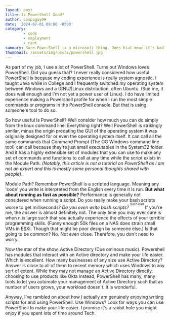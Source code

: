 ```yaml
---
layout: post
title: Is PowerShell Good?
author: compuguy99
date: '2024-07-01 09:00 -0500'
category:
        - code
        - employment
        - rant
summary: Sure PowerShell is a microsoft thing. Does htat mean it's bad?
thumbnail: /assets/img/posts/powershell.jpg
---
```


As part of my job, I use a lot of PowerShell. Turns out Windows loves PowerShell. Did you guess that? I never really considered how useful PowerShell is because my coding experience is really system agnostic. I taught Java while in College and I frequently switched my operating system between Windows and a (GNU/)Linux distribution, often Ubuntu. (Sue me, it does well enough and I'm not yet a power user of Linux). I do have limited experience making a Powershell profile for when I run the most simple commands or programs in the PowerShell console. But that is using someone's tool to do so.

So how useful is PowerShell? Well consider how much you can do simply from the linux command line. Everything right? Well PowerShell is strikingly similar, minus the origin predating the GUI of the operating system it was originally designed for or even the operating system itself. It can call all the same commands that Command Prompt (The OG Windows command line tool) can call because they're just small executables in the System32 folder. And it has a highly extensible set of modules that you can use to make any set of commands and functions to call at any time while the script exists in the Module Path. *(Notably, this article is not a tutorial on PowerShell as I am not an expert and this is mostly some personal thoughts shared with people)*.

Module Path? Remember PowerShell is a scripted language. Meaning any 'code' you write is interpreted from the English every time it is run. **But what about running as fast as possible?** Performance is generally not considered when running a script. Do you really make your bash scripts worse to get milliseconds? *Do you even write bash scripts?* <sup><sup>Bash bad</sup></sup> If you're me, the answer is almost definitely not. The only time you may ever care is when n is large such that you actually experience the effects of your terrible programming skills. (Funny enough 50k files on a NAS does strain small VMs in ESXi. Though that might be poor design by someone else.) Is that going to be common? No. Not even close. Therefore, you don't need to worry.

Now the star of the show, Active Directory (Cue ominous music). Powershell has modules that interact with an Active directory and make your life easier. Which is excellent. How many businesses of any size use Active Directory? Answer is close to all of them to recent memory which uses Windows to any sort of extent. While they may not manage an Active Directory directly, choosing to use products like Okta instead, PowerShell has many, many tools to let you automate your management of Active Directory such that as number of users grows, your workload doesn't. It is wonderful.

Anyway, I've rambled on about how I actually am genuinely enjoying writing scripts for and using PowerShell. Use Windows? Look for ways you can use PowerShell to make your life easier. I promise it's a rabbit hole you might enjoy if you spent lots of time around Tech.

